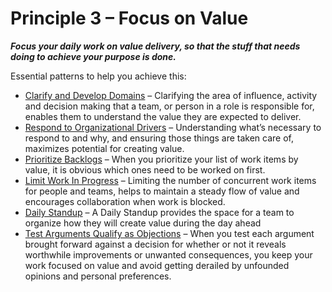 [:menu-title]: # "Focus on Value"

# Principle 3 – Focus on Value


**_Focus your daily work on value delivery, so that the stuff that needs doing to achieve your purpose is done._**

Essential patterns to help you achieve this:

-   [Clarify and Develop Domains](section:clarify-and-develop-domains) – Clarifying the area of influence, activity and decision making that a team, or person in a role is responsible for, enables them to understand the value they are expected to deliver.
-   [Respond to Organizational Drivers](section:respond-to-organizational-drivers) – Understanding what’s necessary to respond to and why, and ensuring those things are taken care of, maximizes potential for creating value.
-   [Prioritize Backlogs](section:prioritize-backlogs) –  When you prioritize your list of work items by value, it is obvious which ones need to be worked on first. 
-   [Limit Work In Progress](section:limit-work-in-progress) –  Limiting the number of concurrent work items for people and teams, helps to maintain a steady flow of value and encourages collaboration when work is blocked.
-   [Daily Standup](section:daily-standup) – A Daily Standup provides the space for a team to organize how they will create value during the day ahead
-   [Test Arguments Qualify as Objections](section:test-arguments-qualify-as-objections) – When you test each argument brought forward against a decision for whether or not it reveals worthwhile improvements or unwanted  consequences, you keep your work focused on value and avoid getting derailed by unfounded opinions and personal preferences.
